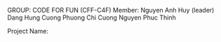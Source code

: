GROUP: CODE FOR FUN (CFF-C4F)
Member:
Nguyen Anh Huy (leader)
Dang Hung Cuong
Phuong Chi Cuong
Nguyen Phuc Thinh

Project Name: 

